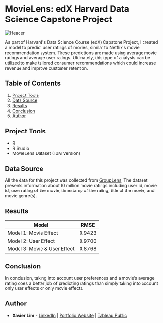 # MovieLens: edX Harvard Data Science Capstone Project
![Header](https://github.com/xavier-lim/movieLens/blob/main/images/movieLens_header.jpg)

As part of Harvard's Data Science Course (edX) Capstone Project, I created a model to predict user ratings of movies, similar to Netflix's movie recommendation system. These predictions are made using average movie ratings and average user ratings. Ultimately, this type of analysis can be utilized to make tailored consumer recommendations which could increase revenue and improve customer retention.

## Table of Contents
1.	[Project Tools](https://github.com/xavier-lim/movieLens#project-tools)
2.	[Data Source](https://github.com/xavier-lim/movieLens#data-source)
3.	[Results](https://github.com/xavier-lim/movieLens#results)
4.	[Conclusion](https://github.com/xavier-lim/movieLens#conclusion)
5.	[Author](https://github.com/xavier-lim/movieLens#author)

## Project Tools
*	R
*	R Studio 
*	MovieLens Dataset (10M Version)

## Data Source
All the data for this project was collected from [GroupLens](https://grouplens.org/datasets/movielens/10m/). The dataset presents information about 10 million movie ratings including user id, movie id, user rating of the movie, timestamp of the rating, title of the movie, and movie genre(s).

## Results

Model                        | RMSE
---------------------------- | -------
Model 1: Movie Effect        | 0.9423
Model 2: User Effect         | 0.9700
Model 3: Movie & User Effect | 0.8768

## Conclusion
In conclusion, taking into account user preferences and a movie’s average rating does a better job of predicting ratings than simply taking into account only user effects or only movie effects.


## Author
* **Xavier Lim** - [LinkedIn](https://www.linkedin.com/in/xavier-lim14/)  |  [Portfolio Website](https://xavier-lim.github.io/)  |  [Tableau Public](https://public.tableau.com/profile/xavier.lim#!/)
